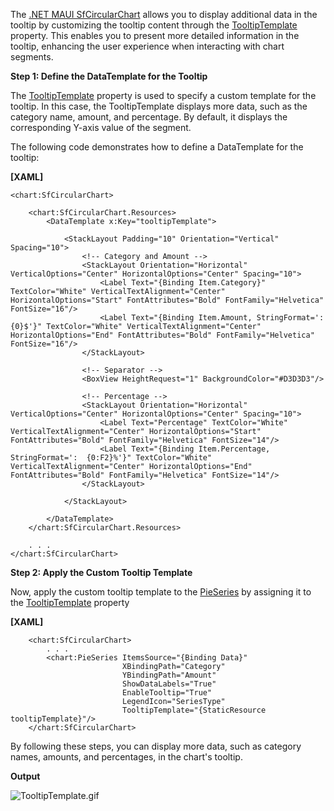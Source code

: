 The [.NET MAUI SfCircularChart](https://www.syncfusion.com/maui-controls/maui-circular-charts) allows you to display additional data in the tooltip by customizing the tooltip content through the [TooltipTemplate](https://help.syncfusion.com/cr/maui/Syncfusion.Maui.Charts.ChartSeries.html#Syncfusion_Maui_Charts_ChartSeries_TooltipTemplate) property. This enables you to present more detailed information in the tooltip, enhancing the user experience when interacting with chart segments.

**Step 1: Define the DataTemplate for the Tooltip**

The [TooltipTemplate](https://help.syncfusion.com/cr/maui/Syncfusion.Maui.Charts.ChartSeries.html#Syncfusion_Maui_Charts_ChartSeries_TooltipTemplate) property is used to specify a custom template for the tooltip. In this case, the TooltipTemplate displays more data, such as the category name, amount, and percentage. By default, it displays the corresponding Y-axis value of the segment.

The following code demonstrates how to define a DataTemplate for the tooltip:

**[XAML]**
```
<chart:SfCircularChart>

    <chart:SfCircularChart.Resources>
        <DataTemplate x:Key="tooltipTemplate">

            <StackLayout Padding="10" Orientation="Vertical" Spacing="10">
                <!-- Category and Amount -->
                <StackLayout Orientation="Horizontal" VerticalOptions="Center" HorizontalOptions="Center" Spacing="10">
                    <Label Text="{Binding Item.Category}" TextColor="White" VerticalTextAlignment="Center" HorizontalOptions="Start" FontAttributes="Bold" FontFamily="Helvetica" FontSize="16"/>
                    <Label Text="{Binding Item.Amount, StringFormat=':  {0}$'}" TextColor="White" VerticalTextAlignment="Center" HorizontalOptions="End" FontAttributes="Bold" FontFamily="Helvetica" FontSize="16"/>
                </StackLayout>

                <!-- Separator -->
                <BoxView HeightRequest="1" BackgroundColor="#D3D3D3"/>

                <!-- Percentage -->
                <StackLayout Orientation="Horizontal" VerticalOptions="Center" HorizontalOptions="Center" Spacing="10">
                    <Label Text="Percentage" TextColor="White" VerticalTextAlignment="Center" HorizontalOptions="Start" FontAttributes="Bold" FontFamily="Helvetica" FontSize="14"/>
                    <Label Text="{Binding Item.Percentage, StringFormat=':  {0:F2}%'}" TextColor="White" VerticalTextAlignment="Center" HorizontalOptions="End" FontAttributes="Bold" FontFamily="Helvetica" FontSize="14"/>
                </StackLayout>

            </StackLayout>

        </DataTemplate>
    </chart:SfCircularChart.Resources>

    . . .
</chart:SfCircularChart>
```
**Step 2: Apply the Custom Tooltip Template**

Now, apply the custom tooltip template to the [PieSeries](https://help.syncfusion.com/cr/maui/Syncfusion.Maui.Charts.PieSeries.html) by assigning it to the [TooltipTemplate](https://help.syncfusion.com/cr/maui/Syncfusion.Maui.Charts.ChartSeries.html#Syncfusion_Maui_Charts_ChartSeries_TooltipTemplate) property

**[XAML]**
```
    <chart:SfCircularChart>
        . . .
        <chart:PieSeries ItemsSource="{Binding Data}"
                         XBindingPath="Category" 
                         YBindingPath="Amount"
                         ShowDataLabels="True"
                         EnableTooltip="True"
                         LegendIcon="SeriesType"
                         TooltipTemplate="{StaticResource tooltipTemplate}"/>
    </chart:SfCircularChart>
```
By following these steps, you can display more data, such as category names, amounts, and percentages, in the chart's tooltip.

**Output**
  
 ![TooltipTemplate.gif](https://support.syncfusion.com/kb/agent/attachment/article/18806/inline?token=eyJhbGciOiJodHRwOi8vd3d3LnczLm9yZy8yMDAxLzA0L3htbGRzaWctbW9yZSNobWFjLXNoYTI1NiIsInR5cCI6IkpXVCJ9.eyJpZCI6IjM0OTI3Iiwib3JnaWQiOiIzIiwiaXNzIjoic3VwcG9ydC5zeW5jZnVzaW9uLmNvbSJ9.PamRkGShwxqli08DFPKvhuaBgboBWsLAZsHs3LF18MY)

